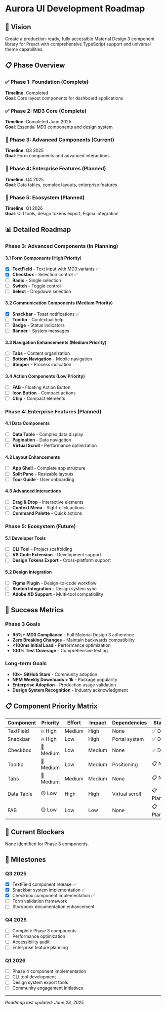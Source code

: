 # Aurora UI Development Roadmap

## 🎯 Vision

Create a production-ready, fully accessible Material Design 3 component library for Preact with comprehensive TypeScript support and universal theme capabilities.

## 📋 Phase Overview

### ✅ Phase 1: Foundation (Complete)

**Timeline**: Completed  
**Goal**: Core layout components for dashboard applications

### ✅ Phase 2: MD3 Core (Complete)

**Timeline**: Completed June 2025  
**Goal**: Essential MD3 components and design system

### 🔄 Phase 3: Advanced Components (Current)

**Timeline**: Q3 2025  
**Goal**: Form components and advanced interactions

### 📅 Phase 4: Enterprise Features (Planned)

**Timeline**: Q4 2025  
**Goal**: Data tables, complex layouts, enterprise features

### 🚀 Phase 5: Ecosystem (Planned)

**Timeline**: Q1 2026  
**Goal**: CLI tools, design tokens export, Figma integration

## 📊 Detailed Roadmap

### Phase 3: Advanced Components (In Planning)

#### 3.1 Form Components (High Priority)

- [x] **TextField** - Text input with MD3 variants ✅
- [x] **Checkbox** - Selection control ✅
- [ ] **Radio** - Single selection
- [ ] **Switch** - Toggle control
- [ ] **Select** - Dropdown selection

#### 3.2 Communication Components (Medium Priority)

- [x] **Snackbar** - Toast notifications ✅
- [ ] **Tooltip** - Contextual help
- [ ] **Badge** - Status indicators
- [ ] **Banner** - System messages

#### 3.3 Navigation Enhancements (Medium Priority)

- [ ] **Tabs** - Content organization
- [ ] **Bottom Navigation** - Mobile navigation
- [ ] **Stepper** - Process indication

#### 3.4 Action Components (Low Priority)

- [ ] **FAB** - Floating Action Button
- [ ] **Icon Button** - Compact actions
- [ ] **Chip** - Compact elements

### Phase 4: Enterprise Features (Planned)

#### 4.1 Data Components

- [ ] **Data Table** - Complex data display
- [ ] **Pagination** - Data navigation
- [ ] **Virtual Scroll** - Performance optimization

#### 4.2 Layout Enhancements

- [ ] **App Shell** - Complete app structure
- [ ] **Split Pane** - Resizable layouts
- [ ] **Tour Guide** - User onboarding

#### 4.3 Advanced Interactions

- [ ] **Drag & Drop** - Interactive elements
- [ ] **Context Menu** - Right-click actions
- [ ] **Command Palette** - Quick actions

### Phase 5: Ecosystem (Future)

#### 5.1 Developer Tools

- [ ] **CLI Tool** - Project scaffolding
- [ ] **VS Code Extension** - Development support
- [ ] **Design Tokens Export** - Cross-platform support

#### 5.2 Design Integration

- [ ] **Figma Plugin** - Design-to-code workflow
- [ ] **Sketch Integration** - Design system sync
- [ ] **Adobe XD Support** - Multi-tool compatibility

## 🎯 Success Metrics

### Phase 3 Goals

- **95%+ MD3 Compliance** - Full Material Design 3 adherence
- **Zero Breaking Changes** - Maintain backwards compatibility
- **<100ms Initial Load** - Performance optimization
- **100% Test Coverage** - Comprehensive testing

### Long-term Goals

- **10k+ GitHub Stars** - Community adoption
- **NPM Weekly Downloads > 1k** - Package popularity
- **Enterprise Adoption** - Production usage validation
- **Design System Recognition** - Industry acknowledgment

## 📋 Component Priority Matrix

| Component  | Priority  | Effort | Impact | Dependencies   | Status     |
| ---------- | --------- | ------ | ------ | -------------- | ---------- |
| TextField  | 🔥 High   | Medium | High   | None           | ✅ Done    |
| Snackbar   | 🔥 High   | Low    | High   | Portal system  | ✅ Done    |
| Checkbox   | 🔴 Medium | Low    | Medium | None           | ✅ Done    |
| Tooltip    | 🔴 Medium | Low    | Medium | Positioning    | 📋 Next    |
| Tabs       | 🔴 Medium | Medium | Medium | None           | 📋 Next    |
| Data Table | 🟡 Low    | High   | High   | Virtual scroll | 📋 Planned |
| FAB        | 🟡 Low    | Low    | Low    | None           | 📋 Planned |

## 🚧 Current Blockers

None identified for Phase 3 components.

## 📅 Milestones

### Q3 2025

- [x] TextField component release ✅
- [x] Snackbar system implementation ✅
- [x] Checkbox component implementation ✅
- [ ] Form validation framework
- [ ] Storybook documentation enhancement

### Q4 2025

- [ ] Complete Phase 3 components
- [ ] Performance optimization
- [ ] Accessibility audit
- [ ] Enterprise feature planning

### Q1 2026

- [ ] Phase 4 component implementation
- [ ] CLI tool development
- [ ] Design system export tools
- [ ] Community engagement initiatives

---

_Roadmap last updated: June 28, 2025_
